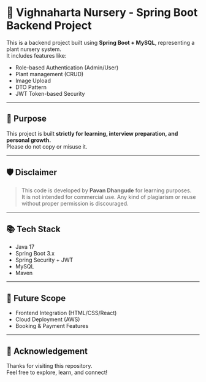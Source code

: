 # 🌱 Vighnaharta Nursery - Spring Boot Backend Project

This is a backend project built using **Spring Boot + MySQL**, representing a plant nursery system.  
It includes features like:

- Role-based Authentication (Admin/User)
- Plant management (CRUD)
- Image Upload
- DTO Pattern
- JWT Token-based Security

---

## 📌 Purpose

This project is built **strictly for learning, interview preparation, and personal growth.**  
Please do not copy or misuse it.

---

## 🛡️ Disclaimer

> This code is developed by **Pavan Dhangude** for learning purposes.  
> It is not intended for commercial use. Any kind of plagiarism or reuse without proper permission is discouraged.

---

## 📚 Tech Stack

- Java 17
- Spring Boot 3.x
- Spring Security + JWT
- MySQL
- Maven

---

## 🚀 Future Scope

- Frontend Integration (HTML/CSS/React)
- Cloud Deployment (AWS)
- Booking & Payment Features

---

## 🙏 Acknowledgement

Thanks for visiting this repository.  
Feel free to explore, learn, and connect!


